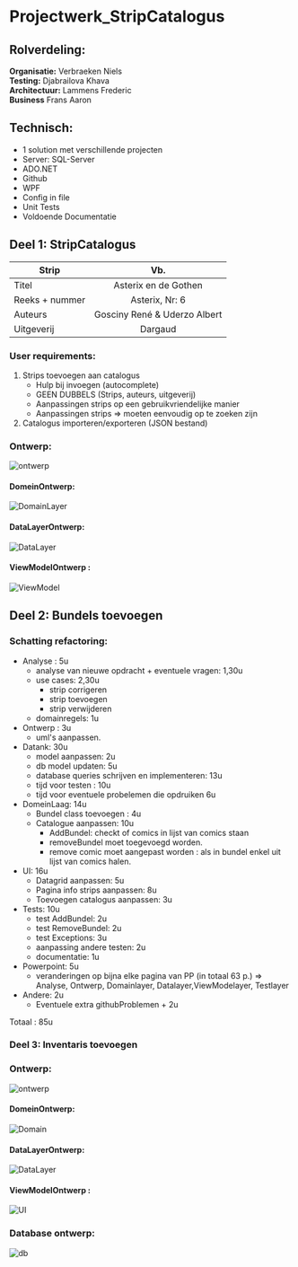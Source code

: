 # Projectwerk_StripCatalogus

## Rolverdeling:
**Organisatie:** Verbraeken Niels  
**Testing:** Djabrailova Khava  
**Architectuur:** Lammens Frederic  
**Business** Frans Aaron

## Technisch:
* 1 solution met verschillende projecten
* Server: SQL-Server
* ADO.NET
* Github
* WPF
* Config in file
* Unit Tests
* Voldoende Documentatie

## Deel 1: StripCatalogus

| Strip               | Vb.                               |
| ------------------- |:---------------------------------:|
| Titel               | Asterix en de Gothen              |
| Reeks + nummer      | Asterix, Nr: 6                    |
| Auteurs             | Gosciny René & Uderzo Albert      |
| Uitgeverij          | Dargaud                           |

### User requirements:
1) Strips toevoegen aan catalogus
    * Hulp bij invoegen (autocomplete)
    * GEEN DUBBELS (Strips, auteurs, uitgeverij)
    * Aanpassingen strips op een gebruikvriendelijke manier
    * Aanpassingen strips => moeten eenvoudig op te zoeken zijn
2) Catalogus importeren/exporteren (JSON bestand)  

### Ontwerp:    
![ontwerp](https://user-images.githubusercontent.com/23512215/98315262-217a6b00-1fd8-11eb-8b23-df4db4980d08.jpg)

#### DomeinOntwerp:    
![DomainLayer](https://user-images.githubusercontent.com/23512215/98315258-1f181100-1fd8-11eb-951b-c39e65a0673b.jpg)

#### DataLayerOntwerp:    
![DataLayer](https://user-images.githubusercontent.com/23512215/98315235-11628b80-1fd8-11eb-9a78-047da42e7420.jpg)

#### ViewModelOntwerp :    
![ViewModel](https://user-images.githubusercontent.com/23512215/98315265-22ab9800-1fd8-11eb-92c3-a96681bfc68d.jpg)

## Deel 2: Bundels toevoegen

### Schatting refactoring:

- Analyse : 5u
  - analyse van nieuwe opdracht + eventuele vragen: 1,30u
  - use cases: 2,30u
    - strip corrigeren
    - strip toevoegen 
    - strip verwijderen
  - domainregels: 1u
- Ontwerp : 3u
  - uml's aanpassen.
- Datank: 30u
  - model aanpassen: 2u
  - db model updaten: 5u
  - database queries schrijven en implementeren: 13u
  - tijd voor testen : 10u
  - tijd voor eventuele probelemen die opdruiken 6u
- DomeinLaag: 14u
  - Bundel class toevoegen : 4u
  - Catalogue aanpassen: 10u
    - AddBundel: checkt of comics in lijst van comics staan
    - removeBundel moet toegevoegd worden.
    - remove comic moet aangepast worden : als in bundel enkel uit lijst van comics halen.
- UI: 16u
  - Datagrid aanpassen: 5u
  - Pagina info strips aanpassen: 8u
  - Toevoegen catalogus aanpassen: 3u
- Tests: 10u
  - test AddBundel: 2u
  - test RemoveBundel: 2u
  - test Exceptions: 3u
  - aanpassing andere testen: 2u
  - documentatie: 1u
- Powerpoint: 5u
  - veranderingen op bijna elke pagina van PP (in totaal 63 p.)
    => Analyse, Ontwerp, Domainlayer, Datalayer,ViewModelayer, Testlayer
- Andere: 2u
  - Eventuele extra githubProblemen + 2u

Totaal : 85u
### Deel 3: Inventaris toevoegen 
### Ontwerp:    
![ontwerp](https://user-images.githubusercontent.com/23512215/101981294-174d2b80-3c6c-11eb-8ff6-52005e33fe3a.jpg)

#### DomeinOntwerp:    
![Domain](https://user-images.githubusercontent.com/23512215/101981293-174d2b80-3c6c-11eb-90d0-33acabd422b2.jpg)

#### DataLayerOntwerp:    
![DataLayer](https://user-images.githubusercontent.com/23512215/101981291-161bfe80-3c6c-11eb-8377-1557bbb4d04c.jpg)


#### ViewModelOntwerp :    
![UI](https://user-images.githubusercontent.com/23512215/101981295-17e5c200-3c6c-11eb-83fd-1eaacb445bb9.jpg)

### Database ontwerp:

![db](https://user-images.githubusercontent.com/23512215/102594722-da26e480-4116-11eb-9ace-2d2f0518be40.jpg)

